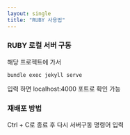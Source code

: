 ```yaml
---
layout: single
title: "RUBY 사용법"
---
```


### RUBY 로컬 서버 구동
해당 프로젝트에 가서
```
bundle exec jekyll serve 
```
입력 하면 localhost:4000 포트로 확인 가능

### 재배포 방법
Ctrl + C로 종료 후 다시 서버구동 명령어 입력


